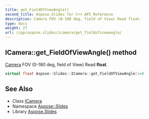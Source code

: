 ```yaml
---
title: get_FieldOfViewAngle()
second_title: Aspose.Slides for C++ API Reference
description: Camera FOV (0-180 deg, field of View) Read float.
type: docs
weight: 27
url: /cpp/aspose.slides/icamera/get_fieldofviewangle/
---
```

## ICamera::get_FieldOfViewAngle() method


[Camera](../../camera/) FOV (0-180 deg, field of View) Read **float**.

```cpp
virtual float Aspose::Slides::ICamera::get_FieldOfViewAngle()=0
```

## See Also

* Class [ICamera](./)
* Namespace [Aspose::Slides](../)
* Library [Aspose.Slides](../../)